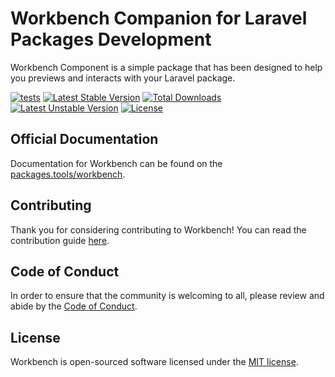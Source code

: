 Workbench Companion for Laravel Packages Development 
==============

Workbench Component is a simple package that has been designed to help you previews and interacts with your Laravel package.

[![tests](https://github.com/orchestral/workbench/workflows/tests/badge.svg?branch=master)](https://github.com/orchestral/workbench/actions?query=workflow%3Atests+branch%3Amaster)
[![Latest Stable Version](https://poser.pugx.org/orchestra/workbench/v/stable)](https://packagist.org/packages/orchestra/workbench)
[![Total Downloads](https://poser.pugx.org/orchestra/workbench/downloads)](https://packagist.org/packages/orchestra/workbench)
[![Latest Unstable Version](https://poser.pugx.org/orchestra/workbench/v/unstable)](https://packagist.org/packages/orchestra/workbench)
[![License](https://poser.pugx.org/orchestra/workbench/license)](https://packagist.org/packages/orchestra/workbench)

## Official Documentation

Documentation for Workbench can be found on the [packages.tools/workbench](https://packages.tools/workbench).

## Contributing

Thank you for considering contributing to Workbench! You can read the contribution guide [here](CONTRIBUTING.md).

## Code of Conduct

In order to ensure that the community is welcoming to all, please review and abide by the [Code of Conduct](CODE_OF_CONDUCT.md).

## License

Workbench is open-sourced software licensed under the [MIT license](LICENSE).

